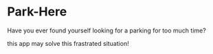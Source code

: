 # Park-Here
Have you ever found yourself looking for a parking for too much time? 

this app may solve this frastrated situation!
